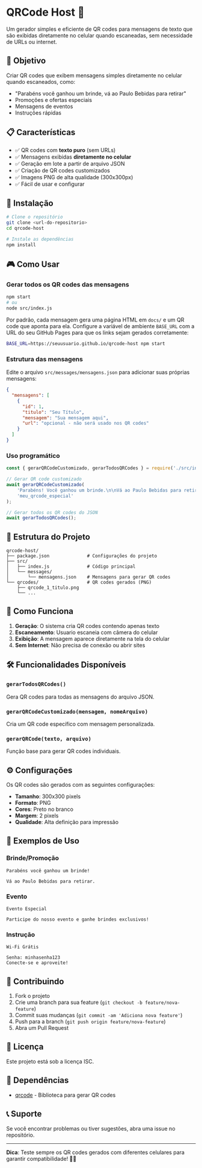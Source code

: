 # QRCode Host 📱

Um gerador simples e eficiente de QR codes para mensagens de texto que são exibidas diretamente no celular quando escaneadas, sem necessidade de URLs ou internet.

## 🎯 Objetivo

Criar QR codes que exibem mensagens simples diretamente no celular quando escaneados, como:
- "Parabéns você ganhou um brinde, vá ao Paulo Bebidas para retirar"
- Promoções e ofertas especiais
- Mensagens de eventos
- Instruções rápidas

## 📋 Características

- ✅ QR codes com **texto puro** (sem URLs)
- ✅ Mensagens exibidas **diretamente no celular**
- ✅ Geração em lote a partir de arquivo JSON
- ✅ Criação de QR codes customizados
- ✅ Imagens PNG de alta qualidade (300x300px)
- ✅ Fácil de usar e configurar

## 🚀 Instalação

```bash
# Clone o repositório
git clone <url-do-repositorio>
cd qrcode-host

# Instale as dependências
npm install
```

## 🎮 Como Usar

### Gerar todos os QR codes das mensagens
```bash
npm start
# ou
node src/index.js
```

Por padrão, cada mensagem gera uma página HTML em `docs/` e um QR code que aponta para ela. Configure a variável de ambiente `BASE_URL` com a URL do seu GitHub Pages para que os links sejam gerados corretamente:

```bash
BASE_URL=https://seuusuario.github.io/qrcode-host npm start
```

### Estrutura das mensagens
Edite o arquivo `src/messages/mensagens.json` para adicionar suas próprias mensagens:

```json
{
  "mensagens": [
    {
      "id": 1,
      "titulo": "Seu Título",
      "mensagem": "Sua mensagem aqui",
      "url": "opcional - não será usado nos QR codes"
    }
  ]
}
```

### Uso programático
```javascript
const { gerarQRCodeCustomizado, gerarTodosQRCodes } = require('./src/index.js');

// Gerar QR code customizado
await gerarQRCodeCustomizado(
    'Parabéns! Você ganhou um brinde.\n\nVá ao Paulo Bebidas para retirar.',
    'meu_qrcode_especial'
);

// Gerar todos os QR codes do JSON
await gerarTodosQRCodes();
```

## 📁 Estrutura do Projeto

```
qrcode-host/
├── package.json              # Configurações do projeto
├── src/
│   ├── index.js              # Código principal
│   └── messages/
│       └── mensagens.json    # Mensagens para gerar QR codes
└── qrcodes/                  # QR codes gerados (PNG)
    ├── qrcode_1_titulo.png
    └── ...
```

## 📱 Como Funciona

1. **Geração**: O sistema cria QR codes contendo apenas texto
2. **Escaneamento**: Usuario escaneia com câmera do celular
3. **Exibição**: A mensagem aparece diretamente na tela do celular
4. **Sem Internet**: Não precisa de conexão ou abrir sites

## 🛠️ Funcionalidades Disponíveis

### `gerarTodosQRCodes()`
Gera QR codes para todas as mensagens do arquivo JSON.

### `gerarQRCodeCustomizado(mensagem, nomeArquivo)`
Cria um QR code específico com mensagem personalizada.

### `gerarQRCode(texto, arquivo)`
Função base para gerar QR codes individuais.

## ⚙️ Configurações

Os QR codes são gerados com as seguintes configurações:
- **Tamanho**: 300x300 pixels
- **Formato**: PNG
- **Cores**: Preto no branco
- **Margem**: 2 pixels
- **Qualidade**: Alta definição para impressão

## 📝 Exemplos de Uso

### Brinde/Promoção
```
Parabéns você ganhou um brinde!

Vá ao Paulo Bebidas para retirar.
```

### Evento
```
Evento Especial

Participe do nosso evento e ganhe brindes exclusivos!
```

### Instrução
```
Wi-Fi Grátis

Senha: minhasenha123
Conecte-se e aproveite!
```

## 🤝 Contribuindo

1. Fork o projeto
2. Crie uma branch para sua feature (`git checkout -b feature/nova-feature`)
3. Commit suas mudanças (`git commit -am 'Adiciona nova feature'`)
4. Push para a branch (`git push origin feature/nova-feature`)
5. Abra um Pull Request

## 📄 Licença

Este projeto está sob a licença ISC.

## 🔧 Dependências

- [qrcode](https://www.npmjs.com/package/qrcode) - Biblioteca para gerar QR codes

## 📞 Suporte

Se você encontrar problemas ou tiver sugestões, abra uma issue no repositório.

---

**Dica**: Teste sempre os QR codes gerados com diferentes celulares para garantir compatibilidade! 📱✨